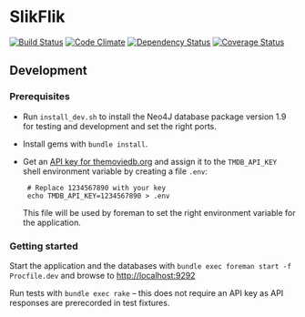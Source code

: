 # SlikFlik

[![Build Status](https://travis-ci.org/treppo/slikflik.png?branch=master)](https://travis-ci.org/treppo/slikflik)
[![Code Climate](https://codeclimate.com/github/treppo/slikflik.png)](https://codeclimate.com/github/treppo/slikflik)
[![Dependency Status](https://gemnasium.com/treppo/slikflik.png)](https://gemnasium.com/treppo/slikflik)
[![Coverage Status](https://coveralls.io/repos/treppo/slikflik/badge.png)](https://coveralls.io/r/treppo/slikflik)

## Development

### Prerequisites

 - Run `install_dev.sh` to install the Neo4J database package version 1.9 for testing and development and set the right ports.

 - Install gems with `bundle install`.

 - Get an [API key for themoviedb.org](http://docs.themoviedb.apiary.io/) and assign it to the `TMDB_API_KEY` shell environment variable by creating a file `.env`:

        # Replace 1234567890 with your key
        echo TMDB_API_KEY=1234567890 > .env

    This file will be used by foreman to set the right environment variable for the application.

### Getting started

Start the application and the databases with `bundle exec foreman start -f Procfile.dev` and browse to [http://localhost:9292]()

Run tests with `bundle exec rake` – this does not require an API key as API responses are prerecorded in test fixtures.
